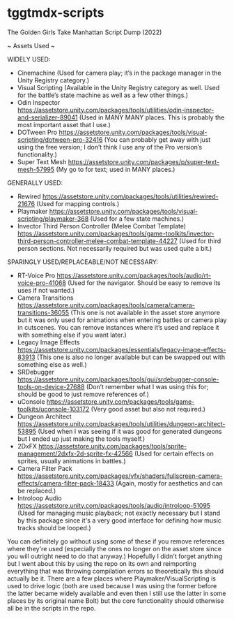 # tggtmdx-scripts
The Golden Girls Take Manhattan Script Dump (2022)

~ Assets Used ~

WIDELY USED:
- Cinemachine (Used for camera play; it’s in the package manager in the Unity Registry category.)
- Visual Scripting (Available in the Unity Registry category as well. Used for the battle’s state machine as well as a few other things.)
- Odin Inspector https://assetstore.unity.com/packages/tools/utilities/odin-inspector-and-serializer-89041 (Used in MANY MANY places. This is probably the most important asset that I use.)
- DOTween Pro https://assetstore.unity.com/packages/tools/visual-scripting/dotween-pro-32416 (You can probably get away with just using the free version; I don’t think I use any of the Pro version’s functionality.)
- Super Text Mesh https://assetstore.unity.com/packages/p/super-text-mesh-57995 (My go to for text; used in MANY places.)

GENERALLY USED:
- Rewired https://assetstore.unity.com/packages/tools/utilities/rewired-21676 (Used for mapping controls.)
- Playmaker https://assetstore.unity.com/packages/tools/visual-scripting/playmaker-368 (Used for a few state machines.)
- Invector Third Person Controller (Melee Combat Template) https://assetstore.unity.com/packages/tools/game-toolkits/invector-third-person-controller-melee-combat-template-44227 (Used for third person sections. Not necessarily required but was used quite a bit.)

SPARINGLY USED/REPLACEABLE/NOT NECESSARY:
- RT-Voice Pro https://assetstore.unity.com/packages/tools/audio/rt-voice-pro-41068 (Used for the navigator. Should be easy to remove its uses if not wanted.)
- Camera Transitions https://assetstore.unity.com/packages/tools/camera/camera-transitions-36055 (This one is not available in the asset store anymore but it was only used for animations when entering battles or camera play in cutscenes. You can remove instances where it’s used and replace it with something else if you want later.)
- Legacy Image Effects https://assetstore.unity.com/packages/essentials/legacy-image-effects-83913 (This one is also no longer available but can be swapped out with something else as well.)
- SRDebugger https://assetstore.unity.com/packages/tools/gui/srdebugger-console-tools-on-device-27688 (Don’t remember what I was using this for; should be good to just remove references of.)
- uConsole https://assetstore.unity.com/packages/tools/game-toolkits/uconsole-103172 (Very good asset but also not required.)
- Dungeon Architect https://assetstore.unity.com/packages/tools/utilities/dungeon-architect-53895 (Used when I was seeing if it was good for generated dungeons but I ended up just making the tools myself.)
- 2DxFX https://assetstore.unity.com/packages/tools/sprite-management/2dxfx-2d-sprite-fx-42566 (Used for certain effects on sprites, usually animations in battles.)
- Camera Filter Pack https://assetstore.unity.com/packages/vfx/shaders/fullscreen-camera-effects/camera-filter-pack-18433 (Again, mostly for aesthetics and can be replaced.)
- Introloop Audio https://assetstore.unity.com/packages/tools/audio/introloop-51095 (Used for managing music playback; not exactly necessary but I stand by this package since it's a very good interface for defining how music tracks should be looped.)

You can definitely go without using some of these if you remove references where they're used (especially the ones no longer on the asset store since you will outright need to do that anyway.)
Hopefully I didn't forget anything but I went about this by using the repo on its own and reimporting everything that was throwing compilation errors so theoretically this should actually be it.
There are a few places where Playmaker/VisualScripting is used to drive logic (both are used because I was using the former before the latter became widely available and even then I still use the latter in some places by its original name Bolt) but the core functionality should otherwise all be in the scripts in the repo.
